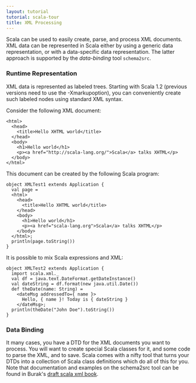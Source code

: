 ```yaml
---
layout: tutorial
tutorial: scala-tour
title: XML Processing
---
```


Scala can be used to easily create, parse, and process XML documents. XML data can be represented in Scala either by using a generic data representation, or with a data-specific data representation. The latter approach is supported by the *data-binding* tool `schema2src`.

### Runtime Representation ###
XML data is represented as labeled trees. Starting with Scala 1.2 (previous versions need to use the -Xmarkupoption), you can conveniently create such labeled nodes using standard XML syntax.

Consider the following XML document:

    <html>
      <head>
        <title>Hello XHTML world</title>
      </head>
      <body>
        <h1>Hello world</h1>
        <p><a href="http://scala-lang.org/">Scala</a> talks XHTML</p>
      </body>
    </html>

This document can be created by the following Scala program:

    object XMLTest1 extends Application {
      val page = 
      <html>
        <head>
          <title>Hello XHTML world</title>
        </head>
        <body>
          <h1>Hello world</h1>
          <p><a href="scala-lang.org">Scala</a> talks XHTML</p>
        </body>
      </html>;
      println(page.toString())
    }

It is possible to mix Scala expressions and XML:

    object XMLTest2 extends Application {
      import scala.xml._
      val df = java.text.DateFormat.getDateInstance()
      val dateString = df.format(new java.util.Date())
      def theDate(name: String) = 
        <dateMsg addressedTo={ name }>
          Hello, { name }! Today is { dateString }
        </dateMsg>;
      println(theDate("John Doe").toString())
    }

### Data Binding ###
It many cases, you have a DTD for the XML documents you want to process. You will want to create special Scala classes for it, and some code to parse the XML, and to save. Scala comes with a nifty tool that turns your DTDs into a collection of Scala class definitions which do all of this for you.
Note that documentation and examples on the schema2src tool can be found in Burak's [draft scala xml book](http://burak.emir.googlepages.com/scalaxbook.docbk.html).

